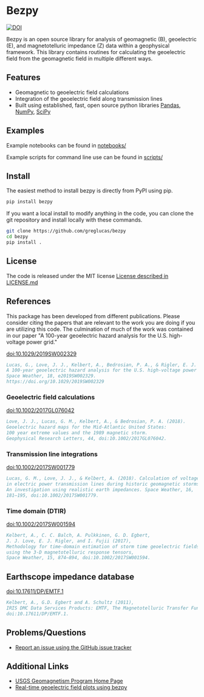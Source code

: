 # Bezpy

[![DOI](https://zenodo.org/badge/115665136.svg)](https://zenodo.org/badge/latestdoi/115665136)

Bezpy is an open source library for analysis of geomagnetic (B), geoelectric (E),
and magnetotelluric impedance (Z) data within a geophysical framework.
This library contains routines for calculating the geoelectric field from the geomagnetic field in
multiple different ways.

## Features

- Geomagnetic to geoelectric field calculations
- Integration of the geoelectric field along transmission lines
- Built using established, fast, open source python libraries
    [Pandas](http://www.pandas.pydata.org/),
    [NumPy](http://www.numpy.org/),
    [SciPy](http://www.scipy.org/)

## Examples

Example notebooks can be found in [notebooks/](./notebooks/)

Example scripts for command line use can be found in [scripts/](./scripts/)

## Install

The easiest method to install bezpy is directly from PyPI using pip.

```bash
pip install bezpy
```

If you want a local install to modify anything in the code, you
can clone the git repository and install locally with these commands.

```bash
git clone https://github.com/greglucas/bezpy
cd bezpy
pip install .
```

## License

The code is released under the MIT license
[License described in LICENSE.md](./LICENSE.md)

## References

This package has been developed from different publications. Please consider citing the papers
that are relevant to the work you are doing if you are utilizing this code. The culmination of much of the work was contained in our paper
"A 100-year geoelectric hazard analysis for the U.S. high-voltage power grid."

[doi:10.1029/2019SW002329](https://doi.org/10.1029/2019SW002329)

```bibtex
Lucas, G., Love, J. J., Kelbert, A., Bedrosian, P. A., & Rigler, E. J. (2020).
A 100-year geoelectric hazard analysis for the U.S. high-voltage power grid.
Space Weather, 18, e2019SW002329.
https://doi.org/10.1029/2019SW002329
```

### Geoelectric field calculations

[doi:10.1002/2017GL076042](https://doi.org/10.1002/2017GL076042)

```bibtex
Love, J. J., Lucas, G. M., Kelbert, A., & Bedrosian, P. A. (2018).
Geoelectric hazard maps for the Mid‐Atlantic United States:
100 year extreme values and the 1989 magnetic storm.
Geophysical Research Letters, 44, doi:10.1002/2017GL076042.
```

### Transmission line integrations

[doi:10.1002/2017SW001779](https://doi.org/10.1002/2017SW001779)

```bibtex
Lucas, G. M., Love, J. J., & Kelbert, A. (2018). Calculation of voltages
in electric power transmission lines during historic geomagnetic storms:
An investigation using realistic earth impedances. Space Weather, 16,
181–195, doi:10.1002/2017SW001779.
```

### Time domain (DTIR)

[doi:10.1002/2017SW001594](https://doi.org/10.1002/2017SW001594)

```bibtex
Kelbert, A., C. C. Balch, A. Pulkkinen, G. D. Egbert,
J. J. Love, E. J. Rigler, and I. Fujii (2017),
Methodology for time-domain estimation of storm time geoelectric fields
using the 3-D magnetotelluric response tensors,
Space Weather, 15, 874–894, doi:10.1002/2017SW001594.
```

## Earthscope impedance database

[doi:10.17611/DP/EMTF.1](https://doi.org/10.17611/DP/EMTF.1)

```bibtex
Kelbert, A., G.D. Egbert and A. Schultz (2011),
IRIS DMC Data Services Products: EMTF, The Magnetotelluric Transfer Functions,
doi:10.17611/DP/EMTF.1.
```

## Problems/Questions

- [Report an issue using the GitHub issue tracker](http://github.com/greglucas/bezpy/issues)

## Additional Links

- [USGS Geomagnetism Program Home Page](https://geomag.usgs.gov/)
- [Real-time geoelectric field plots using bezpy](https://swx-trec.com/geoelectric)
